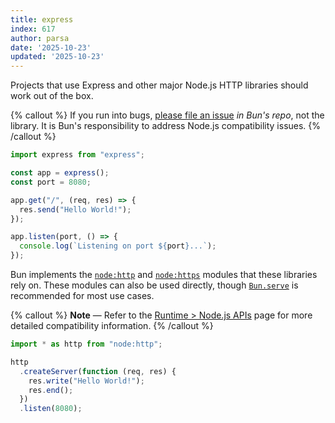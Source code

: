 ```yaml
---
title: express
index: 617
author: parsa
date: '2025-10-23'
updated: '2025-10-23'
---
```

Projects that use Express and other major Node.js HTTP libraries should work out of the box.

{% callout %}
If you run into bugs, [please file an issue](https://bun.sh/issues) _in Bun's repo_, not the library. It is Bun's responsibility to address Node.js compatibility issues.
{% /callout %}

```ts
import express from "express";

const app = express();
const port = 8080;

app.get("/", (req, res) => {
  res.send("Hello World!");
});

app.listen(port, () => {
  console.log(`Listening on port ${port}...`);
});
```

Bun implements the [`node:http`](https://nodejs.org/api/http.html) and [`node:https`](https://nodejs.org/api/https.html) modules that these libraries rely on. These modules can also be used directly, though [`Bun.serve`](https://bun.sh/docs/api/http) is recommended for most use cases.

{% callout %}
**Note** — Refer to the [Runtime > Node.js APIs](https://bun.sh/docs/runtime/nodejs-apis#node-http) page for more detailed compatibility information.
{% /callout %}

```ts
import * as http from "node:http";

http
  .createServer(function (req, res) {
    res.write("Hello World!");
    res.end();
  })
  .listen(8080);
```
